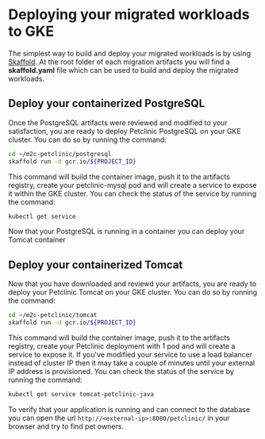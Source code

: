 # Deploying your migrated workloads to GKE
The simplest way to build and deploy your migrated workloads is by using [Skaffold](https://skaffold.dev/). At the root folder of each migration artifacts you will find a **skaffold.yaml** file which can be used to build and deploy the migrated workloads.

## Deploy your containerized PostgreSQL
Once the PostgreSQL artifacts were reviewed and modified to your satisfaction, you are ready to deploy Petclinic PostgreSQL on your GKE cluster. You can do so by running the command:
``` bash
cd ~/m2c-petclinic/postgresql
skaffold run -d gcr.io/${PROJECT_ID}
```
This command will build the container image, push it to the artifacts registry, create your petclinic-mysql pod and will create a service to expose it within the GKE cluster. You can check the status of the service by running the command:
``` bash
kubectl get service
```

Now that your PostgreSQL is running in a container you can deploy your Tomcat container

## Deploy your containerized Tomcat
Now that you have downloaded and reviewd your artifacts, you are ready to deploy your Petclinic Tomcat on your GKE cluster. You can do so by running the command:
``` bash
cd ~/m2c-petclinic/tomcat
skaffold run -d gcr.io/${PROJECT_ID}
```
This command will build the container image, push it to the artifacts registry, create your Petclinic deployment with 1 pod and will create a service to expose it. If you've modified your service to use a load balancer instead of cluster IP then it may take a couple of minutes until your external IP address is provisioned. You can check the status of the service by running the command:
``` bash
kubectl get service tomcat-petclinic-java
```
To verify that your application is running and can connect to the database you can open the url `http://<external-ip>:8080/petclinic/` in your browser and try to find pet owners.
